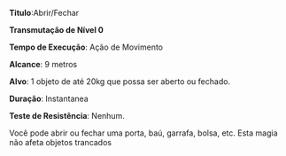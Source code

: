 **Titulo**:Abrir/Fechar

**Transmutação de Nível 0**

**Tempo de Execução**: Ação de Movimento

**Alcance**: 9 metros

**Alvo**: 1 objeto de até 20kg que possa ser aberto ou fechado.

**Duração**: Instantanea

**Teste de Resistência**: Nenhum.

Você pode abrir ou fechar uma porta,
baú, garrafa, bolsa, etc. Esta magia não afeta objetos trancados